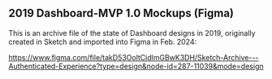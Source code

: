 ## 2019 Dashboard-MVP 1.0 Mockups (Figma)

This is an archive file of the state of Dashboard designs in 2019, originally created in Sketch and imported into Figma in Feb. 2024:

https://www.figma.com/file/takD53OoltCjdlmGBwK3DH/Sketch-Archive---Authenticated-Experience?type=design&node-id=287-11039&mode=design
